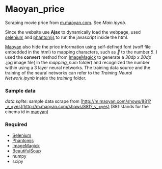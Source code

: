 # Maoyan_price

Scraping movie price from [m.maoyan.com](http://m.maoyan.com). See _Main.ipynb_.


Since the website use __Ajax__ to dynamically load the webpage, used [selenium](http://www.seleniumhq.org) and [phantomjs](http://phantomjs.org) to run the javascript inside the html.

[Maoyan](http://m.maoyan.com) also hide the price information using self-defined font (woff file embedded in the html) to mapping characters, such as __ to the number _5_. I used the __convert__ method from  [ImageMagick](http://www.imagemagick.org) to generate a _30dp x 20dp_ .jpg image file( in the *mapping_num* folder) and recognized the number within using a 3 layer neural networks. The training data source and the training of the neural networks can refer to the _Training Neural Network.ipynb_ inside the _training_ folder.
### Sample data
_data.sqlite_: sample data scrape from [http://m.maoyan.com/shows/881?_v_=yes](http://m.maoyan.com/shows/881?_v_=yes) (881 stands for the cinema id in [maoyan](http://m.maoyan.com))

### Required

  - [Selenium](http://www.seleniumhq.org)
  - [Phantomjs](http://phantomjs.org)
  - [ImageMagick](http://www.imagemagick.org)
  - [BeautifulSoup](https://www.crummy.com/software/BeautifulSoup)
  - numpy
  - scipy
